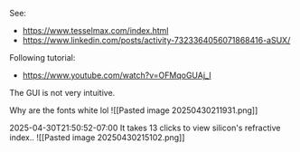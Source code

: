 
See:
- https://www.tesselmax.com/index.html
- https://www.linkedin.com/posts/activity-7323364056071868416-aSUX/

Following tutorial:
- https://www.youtube.com/watch?v=OFMqoGUAj_I

The GUI is not very intuitive.

Why are the fonts white lol
![[Pasted image 20250430211931.png]]


2025-04-30T21:50:52-07:00
It takes 13 clicks to view silicon's refractive index..
![[Pasted image 20250430215102.png]]


